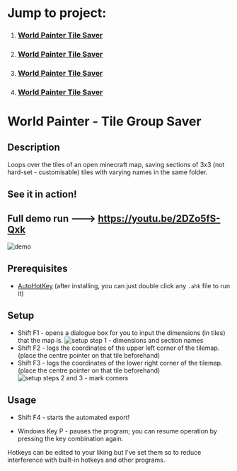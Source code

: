# Jump to project:
1. ### [World Painter Tile Saver](#world-painter---tile-group-saver)
2. ### [World Painter Tile Saver](#world-painter---tile-group-saver)
3. ### [World Painter Tile Saver](#world-painter---tile-group-saver)
4. ### [World Painter Tile Saver](#world-painter---tile-group-saver)


# World Painter - Tile Group Saver

## Description
Loops over the tiles of an open minecraft map, saving sections of 3x3 (not hard-set - customisable) tiles with varying names in the same folder.

## See it in action!
## Full demo run ---> https://youtu.be/2DZo5fS-Qxk
![demo](https://user-images.githubusercontent.com/108890925/187715685-14bdbd1b-2734-4c83-b5d3-d84e0147aadd.gif)


## Prerequisites
- [AutoHotKey](https://autohotkey.com)
(after installing, you can just double click any `.ahk` file to run it)

## Setup
- Shift F1 - opens a dialogue box for you to input the dimensions (in tiles) that the map is.
![setup step 1 - dimensions and section names](https://user-images.githubusercontent.com/108890925/187714490-7d8a4566-fbd1-4a42-834f-90d019b26e46.gif)
- Shift F2 - logs the coordinates of the upper left corner of the tilemap. (place the centre pointer on that tile beforehand)
- Shift F3 - logs the coordinates of the lower right corner of the tilemap. (place the centre pointer on that tile beforehand)
![setup steps 2 and 3 - mark corners](https://user-images.githubusercontent.com/108890925/187714568-a9f11440-55cd-4b4d-b8b7-90564287aaa3.gif)

## Usage
- Shift F4 - starts the automated export!

- Windows Key P  - pauses the program; you can resume operation by pressing the key combination again.

Hotkeys can be edited to your liking but I've set them so to reduce interference with built-in hotkeys and other programs.

